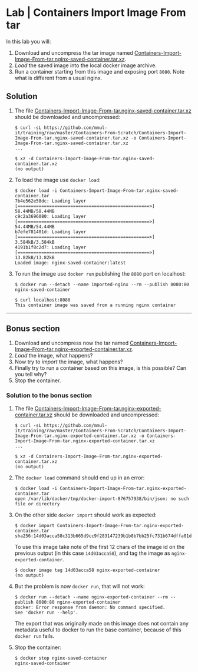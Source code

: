 # Lab | Containers Import Image From tar

In this lab you will:

1. Download and uncompress the tar image named
   [Containers-Import-Image-From-tar.nginx-saved-container.tar.xz](https://github.com/mmul-it/training/raw/master/Containers-From-Scratch/Containers-Import-Image-From-tar.nginx-saved-container.tar.xz).
2. *Load* the saved image into the local docker image archive.
3. Run a container starting from this image and exposing port `8080`. Note what
   is different from a usual nginx.

## Solution

1. The file [Containers-Import-Image-From-tar.nginx-saved-container.tar.xz](https://github.com/mmul-it/training/raw/master/Containers-From-Scratch/Containers-Import-Image-From-tar.nginx-saved-container.tar.xz)
   should be downloaded and uncompressed:

   ```console
   $ curl -sL https://github.com/mmul-it/training/raw/master/Containers-From-Scratch/Containers-Import-Image-From-tar.nginx-saved-container.tar.xz -o Containers-Import-Image-From-tar.nginx-saved-container.tar.xz
   ...

   $ xz -d Containers-Import-Image-From-tar.nginx-saved-container.tar.xz
   (no output)
   ```

2. To load the image use `docker load`:

   ```console
   $ docker load -i Containers-Import-Image-From-tar.nginx-saved-container.tar
   7b4e562e58dc: Loading layer [==================================================>]  58.44MB/58.44MB
   c9c2a3696080: Loading layer [==================================================>]  54.44MB/54.44MB
   b7efe781401d: Loading layer [==================================================>]  3.584kB/3.584kB
   4191b1f8c2d7: Loading layer [==================================================>]  13.82kB/13.82kB
   Loaded image: nginx-saved-container:latest
   ```

3. To run the image use `docker run` publishing the `8080` port on localhost:

   ```console
   $ docker run --detach --name imported-nginx --rm --publish 8080:80 nginx-saved-container

   $ curl localhost:8080
   This container image was saved from a running nginx container
   ```

---

## Bonus section

1. Download and uncompress now the tar named [Containers-Import-Image-From-tar.nginx-exported-container.tar.xz](https://github.com/mmul-it/training/raw/master/Containers-From-Scratch/Containers-Import-Image-From-tar.nginx-exported-container.tar.xz).
2. *Load* the image, what happens?
3. Now try to *import* the image, what happens?
4. Finally try to run a container based on this image, is this possible? Can
   you tell why?
5. Stop the container.

### Solution to the bonus section

1. The file [Containers-Import-Image-From-tar.nginx-exported-container.tar.xz](https://github.com/mmul-it/training/raw/master/Containers-From-Scratch/Containers-Import-Image-From-tar.nginx-exported-container.tar.xz)
   should be downloaded and uncompressed:

   ```console
   $ curl -sL https://github.com/mmul-it/training/raw/master/Containers-From-Scratch/Containers-Import-Image-From-tar.nginx-exported-container.tar.xz -o Containers-Import-Image-From-tar.nginx-exported-container.tar.xz
   ...

   $ xz -d Containers-Import-Image-From-tar.nginx-exported-container.tar.xz
   (no output)
   ```

2. The `docker load` command should end up in an error:

   ```console
   $ docker load -i Containers-Import-Image-From-tar.nginx-exported-container.tar
   open /var/lib/docker/tmp/docker-import-876757938/bin/json: no such file or directory
   ```

3. On the other side `docker import` should work as expected:

   ```console
   $ docker import Containers-Import-Image-From-tar.nginx-exported-container.tar
   sha256:14d03acca58c313b665d9cc9f283147239b1b8b7bb25fc731b674dffa01d07d8
   ```

   To use this image take note of the first 12 chars of the image id on the
   previous output (in this case `14d03acca58`), and tag the image as
   `nginx-exported-container`.

   ```console
   $ docker image tag 14d03acca58 nginx-exported-container
   (no output)
   ```

4. But the problem is now `docker run`, that will not work:

   ```console
   $ docker run --detach --name nginx-exported-container --rm --publish 8080:80 nginx-exported-container
   docker: Error response from daemon: No command specified.
   See 'docker run --help'.
   ```

   The export that was originally made on this image does not contain any
   metadata useful to docker to run the base container, because of this
   `docker run` fails.

5. Stop the container:

   ```console
   $ docker stop nginx-saved-container
   nginx-saved-container
   ```
